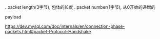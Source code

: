 . packet length(3字节), 包体的长度 
. packet number(1字节), 从0开始的递增的

payload 


https://dev.mysql.com/doc/internals/en/connection-phase-packets.html#packet-Protocol::Handshake
